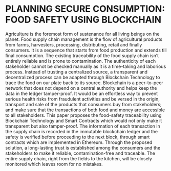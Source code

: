 # PLANNING SECURE CONSUMPTION: FOOD SAFETY USING BLOCKCHAIN

Agriculture is the foremost form of sustenance for all living beings on the planet. Food supply chain management is the flow of agricultural products from farms, harvesters, processing, distributing, retail and finally consumers. It is a sequence that starts from food production and extends till final consumption. The existing traceability of the food supply chain isn’t entirely reliable and is prone to contamination. The authenticity of each stakeholder cannot be checked manually as it is a time-taking and laborious process. Instead of trusting a centralized source, a transparent and decentralized process can be adapted through Blockchain Technology to trace the food on our plate back to its source. Blockchain is a peer-to-peer network that does not depend on a central authority and helps keep the data in the ledger tamper-proof. It would be an effortless way to prevent serious health risks from fraudulent activities and be versed in the origin, transport and sale of the products that consumers buy from stakeholders; and make sure that the transactions of both food and money are accessible to all stakeholders. This paper proposes the food-safety traceability using Blockchain Technology and Smart Contracts which would not only make it transparent but also tamper-proof. The information of each transaction in the supply chain is recorded in the immutable blockchain ledger and the safety is verified before proceeding to the next block, through smart contracts which are implemented in Ethereum. Through the proposed solution, a long-lasting trust is established among the consumers and the stakeholders to make it reliable, contamination-free and traceable. The entire supply chain, right from the fields to the kitchen, will be closely monitored which leaves room for no mistakes.  